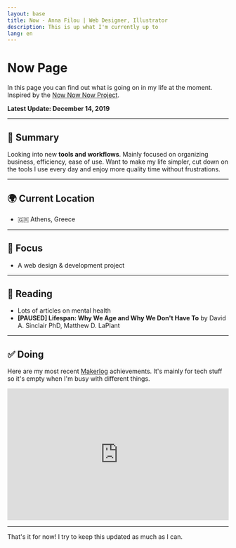 ```yaml
---
layout: base
title: Now - Anna Filou | Web Designer, Illustrator
description: This is up what I'm currently up to
lang: en
---
```


# Now Page

In this page you can find out what is going on in my life at the moment.
Inspired by the [Now Now Now Project](https://nownownow.com/about).


**Latest Update: December 14, 2019**

---

## 📜 Summary
Looking into new **tools and workflows**. Mainly focused on organizing business, efficiency, ease of use.
Want to make my life simpler, cut down on the tools I use every day and enjoy more quality time without frustrations.

---

## 🌍 Current Location
- 🇬🇷 Athens, Greece

---

## 🎯 Focus
- A web design & development project

---

## 📖 Reading
- Lots of articles on mental health
- **[PAUSED] Lifespan: Why We Age and Why We Don't Have To** by David A. Sinclair PhD, Matthew D. LaPlant

---

## ✅ Doing
Here are my most recent [Makerlog](https://getmakerlog.com/about) achievements. It's mainly for tech stuff so it's empty when I'm busy with different things.

<iframe title="Makerlog Embed" height="300" style="width:100%" scrolling="no" frameborder="0" allowtransparency="true" src="https://api.getmakerlog.com/users/1293/embed"></iframe>

---

That's it for now! I try to keep this updated as much as I can.
